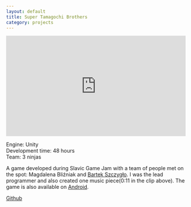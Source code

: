 ```yaml
---
layout: default
title: Super Tamagochi Brothers
category: projects
---
```

<iframe width="490" height="275" src="https://www.youtube.com/embed/_keb2_dR5-Q?showinfo=0" frameborder="0"></iframe>

Engine: Unity  
Development time: 48 hours  
Team: 3 ninjas

A game developed during Slavic Game Jam with a team of people met on the spot: Magdalena Bliźniak and [Bartek Szczygło](https://www.youtube.com/watch?v=7g3hlrWVJkw).
I was the lead programmer and also created one music piece(0:11 in the clip above). The game is also available on [Android](https://play.google.com/store/apps/details?id=com.SGJ2016.SuperTamagotchiBros&hl=fil).

[Github](https://github.com/witold-gawlowski/slavic2016)
